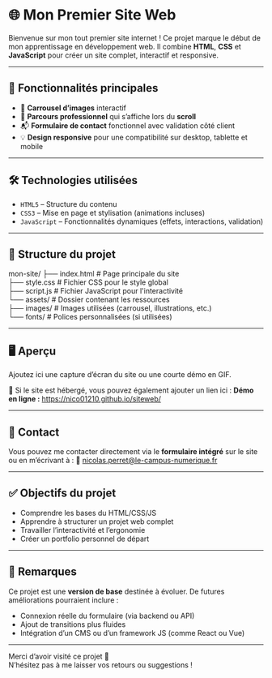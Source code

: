 # 🌐 Mon Premier Site Web

Bienvenue sur mon tout premier site internet ! Ce projet marque le début de mon apprentissage en développement web. Il combine **HTML**, **CSS** et **JavaScript** pour créer un site complet, interactif et responsive.

---

## 🚀 Fonctionnalités principales

- 🎠 **Carrousel d’images** interactif
- 📜 **Parcours professionnel** qui s’affiche lors du **scroll**
- 📬 **Formulaire de contact** fonctionnel avec validation côté client
- 💡 **Design responsive** pour une compatibilité sur desktop, tablette et mobile

---

## 🛠️ Technologies utilisées

- `HTML5` – Structure du contenu
- `CSS3` – Mise en page et stylisation (animations incluses)
- `JavaScript` – Fonctionnalités dynamiques (effets, interactions, validation)

---

## 📁 Structure du projet

mon-site/
├── index.html # Page principale du site <br>
├── style.css # Fichier CSS pour le style global <br>
├── script.js # Fichier JavaScript pour l'interactivité <br>
└── assets/ # Dossier contenant les ressources <br>
├── images/ # Images utilisées (carrousel, illustrations, etc.) <br>
└── fonts/ # Polices personnalisées (si utilisées) <br>

---

## 🖥️ Aperçu

Ajoutez ici une capture d’écran du site ou une courte démo en GIF.

🔗 Si le site est hébergé, vous pouvez également ajouter un lien ici :
**Démo en ligne :** [https://nico01210.github.io/siteweb/
](https://github.com/Nico01210/siteweb)

---

## 📩 Contact

Vous pouvez me contacter directement via le **formulaire intégré** sur le site ou en m’écrivant à :
📧 [nicolas.perret@le-campus-numerique.fr](mailto:nicolas.perret@le-campus-numerique.fr)

---

## ✅ Objectifs du projet

- Comprendre les bases du HTML/CSS/JS
- Apprendre à structurer un projet web complet
- Travailler l’interactivité et l’ergonomie
- Créer un portfolio personnel de départ

---

## 📝 Remarques

Ce projet est une **version de base** destinée à évoluer. De futures améliorations pourraient inclure :
- Connexion réelle du formulaire (via backend ou API)
- Ajout de transitions plus fluides
- Intégration d’un CMS ou d’un framework JS (comme React ou Vue)

---

Merci d’avoir visité ce projet 🙌  
N’hésitez pas à me laisser vos retours ou suggestions !
